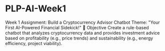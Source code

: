 # PLP-AI-Week1
Week 1 Assignment: Build a Cryptocurrency Advisor Chatbot Theme: "Your First AI-Powered Financial Sidekick!" 🌟  Objective  Create a rule-based chatbot that analyzes cryptocurrency data and provides investment advice based on profitability (e.g., price trends) and sustainability (e.g., energy efficiency, project viability).
